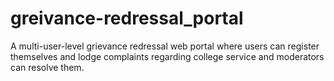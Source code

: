 # greivance-redressal_portal
A multi-user-level grievance redressal web portal where users can register themselves and lodge complaints regarding college service and moderators can resolve them.

